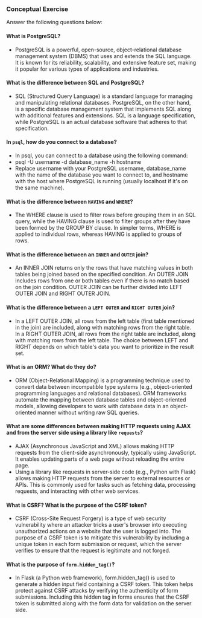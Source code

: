 ### Conceptual Exercise

Answer the following questions below:

#### What is PostgreSQL?

- PostgreSQL is a powerful, open-source, object-relational database management system (DBMS) that uses and extends the SQL language. It is known for its reliability, scalability, and extensive feature set, making it popular for various types of applications and industries.

#### What is the difference between SQL and PostgreSQL?

- SQL (Structured Query Language) is a standard language for managing and manipulating relational databases. PostgreSQL, on the other hand, is a specific database management system that implements SQL along with additional features and extensions. SQL is a language specification, while PostgreSQL is an actual database software that adheres to that specification.

#### In `psql`, how do you connect to a database?

- In psql, you can connect to a database using the following command:
- psql -U username -d database_name -h hostname
- Replace username with your PostgreSQL username, database_name with the name of the database you want to connect to, and hostname with the host where PostgreSQL is running (usually localhost if it's on the same machine).

#### What is the difference between `HAVING` and `WHERE`?

- The WHERE clause is used to filter rows before grouping them in an SQL query, while the HAVING clause is used to filter groups after they have been formed by the GROUP BY clause. In simpler terms, WHERE is applied to individual rows, whereas HAVING is applied to groups of rows.

#### What is the difference between an `INNER` and `OUTER` join?

- An INNER JOIN returns only the rows that have matching values in both tables being joined based on the specified condition. An OUTER JOIN includes rows from one or both tables even if there is no match based on the join condition. OUTER JOIN can be further divided into LEFT OUTER JOIN and RIGHT OUTER JOIN.

#### What is the difference between a `LEFT OUTER` and `RIGHT OUTER` join?

- In a LEFT OUTER JOIN, all rows from the left table (first table mentioned in the join) are included, along with matching rows from the right table. In a RIGHT OUTER JOIN, all rows from the right table are included, along with matching rows from the left table. The choice between LEFT and RIGHT depends on which table's data you want to prioritize in the result set.

#### What is an ORM? What do they do?

- ORM (Object-Relational Mapping) is a programming technique used to convert data between incompatible type systems (e.g., object-oriented programming languages and relational databases). ORM frameworks automate the mapping between database tables and object-oriented models, allowing developers to work with database data in an object-oriented manner without writing raw SQL queries.

#### What are some differences between making HTTP requests using AJAX and from the server side using a library like `requests`?

- AJAX (Asynchronous JavaScript and XML) allows making HTTP requests from the client-side asynchronously, typically using JavaScript. It enables updating parts of a web page without reloading the entire page.
- Using a library like requests in server-side code (e.g., Python with Flask) allows making HTTP requests from the server to external resources or APIs. This is commonly used for tasks such as fetching data, processing requests, and interacting with other web services.

#### What is CSRF? What is the purpose of the CSRF token?

- CSRF (Cross-Site Request Forgery) is a type of web security vulnerability where an attacker tricks a user's browser into executing unauthorized actions on a website that the user is logged into. The purpose of a CSRF token is to mitigate this vulnerability by including a unique token in each form submission or request, which the server verifies to ensure that the request is legitimate and not forged.

#### What is the purpose of `form.hidden_tag()`?

- In Flask (a Python web framework), form.hidden_tag() is used to generate a hidden input field containing a CSRF token. This token helps protect against CSRF attacks by verifying the authenticity of form submissions. Including this hidden tag in forms ensures that the CSRF token is submitted along with the form data for validation on the server side.
